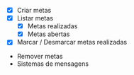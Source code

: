 - [x] Criar metas
- [x] Listar metas
    - [x] Metas realizadas
    - [x] Metas abertas
- [x] Marcar / Desmarcar metas realizadas
- Remover metas
- Sistemas de mensagens